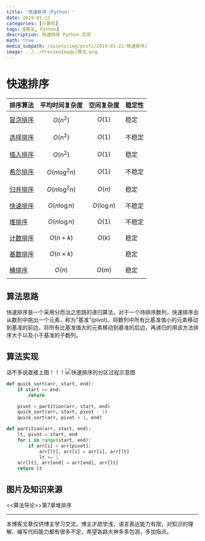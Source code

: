 ```yaml
---
title: '快速排序（Python）'
date: 2019-01-22
categories: [计算机]
tags: [算法, Python]
description: 快速排序 Python 实现
math: true
media_subpath: /assets/img/posts/2019-01-22-快速排序/
image: ../../PreviewImage/算法.png
---
```


# 快速排序

| 排序算法                                                        | 平均时间复杂度   | 空间复杂度    | 稳定性 |
| --------------------------------------------------------------- | ---------------- | ------------- | ------ |
| [冒泡排序](https://lianzekun.com/posts/冒泡排序.html)           | $$O(n^2)$$       | $$O(1)$$      | 稳定   |
| [选择排序](https://lianzekun.com/posts/选择排序.html)           | $$O(n^2)$$       | $$O(1)$$      | 不稳定 |
| [插入排序](https://lianzekun.com/posts/插入排序和希尔排序.html) | $$O(n^2)$$       | $$O(1)$$      | 稳定   |
| [希尔排序](https://lianzekun.com/posts/插入排序和希尔排序.html) | $$O(n\log^2 n)$$ | $$O(1)$$      | 不稳定 |
| [归并排序](https://lianzekun.com/posts/归并排序.html)           | $$O(n\log^2 n)$$ | $$O(n)$$      | 稳定   |
| [快速排序](https://lianzekun.com/posts/快速排序.html)           | $$O(n\log n)$$   | $$O(\log n)$$ | 不稳定 |
| [堆排序](https://lianzekun.com/posts/堆排序.html)               | $$O(n\log n)$$   | $$O(1)$$      | 不稳定 |
| [计数排序](https://lianzekun.com/posts/线性时间的排序算法.html) | $$O(n+k)$$       | $$O(k)$$      | 稳定   |
| [基数排序](https://lianzekun.com/posts/线性时间的排序算法.html) | $$O(n\times k)$$ |               | 稳定   |
| [桶排序](https://lianzekun.com/posts/线性时间的排序算法.html)   | $$O(n)$$         | $$O(m)$$      | 稳定   |

## 算法思路

快速排序是一个采用分而治之思路的递归算法，对于一个待排序数列，快速排序会从数列中挑出一个元素，称为“基准”(pivot)，将数列中所有比基准值小的元素移动到基准的前边，将所有比基准值大的元素移动到基准的后边，再递归的用该方法排序大于以及小于基准的子数列。

## 算法实现

话不多说直接上图！！！![快速排序的分区过程示意图](20190122120451656.png)

```python
def quick_sort(arr, start, end):
    if start >= end:
        return

    pivot = partition(arr, start, end)
    quick_sort(arr, start, pivot - 1)
    quick_sort(arr, pivot + 1, end)

def partition(arr, start, end):
    lt, pivot = start, end
    for i in range(start, end):
        if arr[i] < arr[pivot]:
            arr[lt], arr[i] = arr[i], arr[lt]
            lt += 1
    arr[lt], arr[end] = arr[end], arr[lt]
    return lt
```

## 图片及知识来源

<<算法导论>>第7章堆排序

***

本博客文章仅供博主学习交流，博主才疏学浅，语言表达能力有限，对知识的理解、编写代码能力都有很多不足，希望各路大神多多包涵，多加指点。

